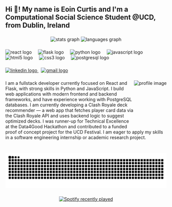 <h2 align="left">Hi 👋! My name is Eoin Curtis and I'm a Computational Social Science Student @UCD, from Dublin, Ireland</h2>

###
<div align="center">
  <img src="https://github-readme-stats.vercel.app/api?username=Kertis4&hide_title=false&hide_rank=false&show_icons=true&include_all_commits=true&count_private=true&disable_animations=false&theme=dracula&locale=en&hide_border=false&cache_seconds=1800" height="150" alt="stats graph" />
  <img src="https://github-readme-stats.vercel.app/api/top-langs?username=Kertis4&locale=en&hide_title=false&layout=compact&card_width=320&langs_count=5&theme=dracula&hide_border=false&cache_seconds=1800" height="150" alt="languages graph" />
</div>


###

<div align="left">
  <img src="https://cdn.jsdelivr.net/gh/devicons/devicon/icons/react/react-original.svg" height="30" alt="react logo"  />
  <img width="12" />
  <img src="https://cdn.jsdelivr.net/gh/devicons/devicon/icons/flask/flask-original.svg" height="30" alt="flask logo"  />
  <img width="12" />
  <img src="https://cdn.jsdelivr.net/gh/devicons/devicon/icons/python/python-original.svg" height="30" alt="python logo"  />
  <img width="12" />
  <img src="https://cdn.jsdelivr.net/gh/devicons/devicon/icons/javascript/javascript-original.svg" height="30" alt="javascript logo"  />
  <img width="12" />
  <img src="https://cdn.jsdelivr.net/gh/devicons/devicon/icons/html5/html5-original.svg" height="30" alt="html5 logo"  />
  <img width="12" />
  <img src="https://cdn.jsdelivr.net/gh/devicons/devicon/icons/css3/css3-original.svg" height="30" alt="css3 logo"  />
  <img width="12" />
  <img src="https://cdn.jsdelivr.net/gh/devicons/devicon/icons/postgresql/postgresql-original.svg" height="30" alt="postgresql logo"  />
</div>

###

<div align="left">
  <a href="https://www.linkedin.com/in/eoin-curtis-6b2496330" target="_blank" rel="noopener noreferrer">
    <img src="https://img.shields.io/static/v1?message=LinkedIn&logo=linkedin&color=0077B5&logoColor=white&style=for-the-badge" height="35" alt="linkedin logo"  />
  </a>
  <a href="mailto:eoincur14@gmail.com" target="_blank" rel="noopener noreferrer" style="margin-left: 8px;">
    <img src="https://img.shields.io/static/v1?message=Gmail&logo=gmail&color=D14836&logoColor=white&style=for-the-badge" height="35" alt="gmail logo"  />
  </a>
</div>

###

<img align="right" height="150" src="https://tse2.mm.bing.net/th?id=OIP.6SWuFDC8ciMHRwQhN8XgVwAAAA&pid=Api&P=0&h=180" alt="profile image" />

###

<p align="left">
  I am a fullstack developer currently focused on React and Flask, with strong skills in Python and JavaScript.  
  I build web applications with modern frontend and backend frameworks, and have experience working with PostgreSQL databases.  
  I am currently developing a Clash Royale deck recommender — a web app that fetches player card data via the Clash Royale API and uses backend logic to suggest optimized decks.  
  I was runner-up for Technical Excellence at the Data4Good Hackathon and contributed to a funded proof of concept project for the UCD Festival.  
  I am eager to apply my skills in a software engineering internship or academic research project.
</p>

###

<br clear="both">

<picture>
  <source media="(prefers-color-scheme: dark)" srcset="https://raw.githubusercontent.com/kertis4/kertis4/output/github-snake-dark.svg" />
  <source media="(prefers-color-scheme: light)" srcset="https://raw.githubusercontent.com/kertis4/kertis4/output/github-snake.svg" />
  <img alt="github-snake" src="https://raw.githubusercontent.com/kertis4/kertis4/output/github-snake.svg" />
</picture>

###

<div align="center">
  <a href="https://open.spotify.com/user/Curto" target="_blank">
    <img src="https://spotify-recently-played-readme.vercel.app/api?user=e0x4bizjnubkwth7i8ay0yocs" alt="Spotify recently played" />
  </a>
</div>


###
